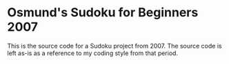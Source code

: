 # Osmund's Sudoku for Beginners 2007

This is the source code for a Sudoku project from 2007. The source code is left as-is as a reference to my coding style
from that period.

